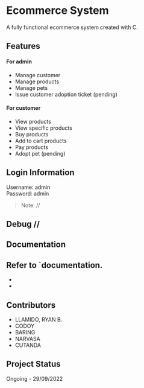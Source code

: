 # Ecommerce System
A fully functional ecommerce system created with C.

## Features
#### For admin
 - Manage customer
 - Manage products
 - Manage pets
 - Issue customer adoption ticket (pending)
#### For customer
 - View products
 - View specific products
 - Buy products
 - Add to cart products
 - Pay products
 - Adopt pet (pending)
## Login Information
Username: admin<br>
Password: admin<br>
> Note: //

## Debug //

## Documentation
Refer to `documentation.
 -
 -
 - 



## Contributors
 - LLAMIDO, RYAN B.
 - CODOY
 - BARING
 - NARVASA
 - CUTANDA


## Project Status
Ongoing - 29/09/2022

